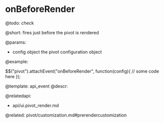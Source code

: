 onBeforeRender
=============

@todo:
	check 

@short:
	fires just before the pivot is rendered

@params:

- config		object		the pivot configuration object

@example:

$$("pivot").attachEvent("onBeforeRender", function(config){
	// some code here
});

@template:	api_event
@descr:

@relatedapi:
- api/ui.pivot_render.md

@related:
pivot/customization.md#prerendercustomization